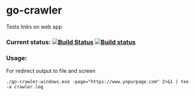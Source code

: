 # go-crawler
Tests links on web app

### Current status: [![Build Status](https://travis-ci.org/bialas1993/go-crawler.svg?branch=master)](https://travis-ci.org/bialas1993/go-crawler)  [![Build status](https://ci.appveyor.com/api/projects/status/b6dlrgnfm007dwbp?svg=true)](https://ci.appveyor.com/project/bialas1993/go-crawler)

### Usage:

For redirect output to file and screen

```
./go-crawler-windows.exe -page="https://www.yopurpage.com" 2>&1 | tee -a crawler.log

```
